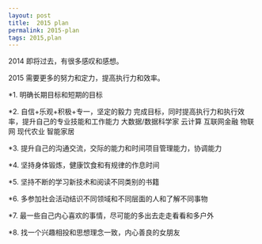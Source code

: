 ```yaml
---
layout: post
title:  2015 plan
permalink: 2015-plan
tags: 2015,plan
---
```



2014 即将过去，有很多感叹和感想。

2015 需要更多的努力和定力，提高执行力和效率。

*1. 明确长期目标和短期的目标

*2. 自信+乐观+积极+专一，坚定的毅力 完成目标，同时提高执行力和执行效率，提升自己的专业技能和工作能力 大数据/数据科学家 云计算 互联网金融 物联网 现代农业 智能家居

*3. 提升自己的沟通交流，交际的能力和时间项目管理能力，协调能力

*4. 坚持身体锻炼，健康饮食和有规律的作息时间

*5. 坚持不断的学习新技术和阅读不同类别的书籍

*6. 多参加社会活动结识不同领域和不同层面的人和了解不同事物

*7. 最一些自己内心喜欢的事情，尽可能的多出去走走看看和多户外

*8. 找一个兴趣相投和思想理念一致，内心善良的女朋友


